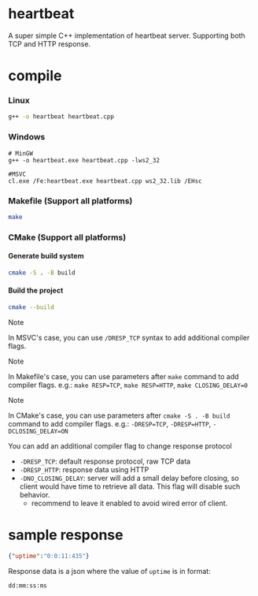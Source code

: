 # heartbeat

A super simple C++ implementation of heartbeat server. Supporting both TCP and HTTP response.

# compile

### Linux
```sh
g++ -o heartbeat heartbeat.cpp
```

### Windows
```pwsh
# MinGW
g++ -o heartbeat.exe heartbeat.cpp -lws2_32

#MSVC
cl.exe /Fe:heartbeat.exe heartbeat.cpp ws2_32.lib /EHsc
```

### Makefile (Support all platforms)
```sh
make
```

### CMake (Support all platforms)

#### Generate build system
```sh
cmake -S . -B build
```

#### Build the project
```sh
cmake --build
```

> [!NOTE]
> In MSVC's case, you can use `/DRESP_TCP` syntax to add additional compiler flags.

> [!NOTE]
> In Makefile's case, you can use parameters after `make` command to add compiler flags.
> e.g.: `make RESP=TCP`, `make RESP=HTTP`, `make CLOSING_DELAY=0`

> [!NOTE]
> In CMake's case, you can use parameters after `cmake -S . -B build` command to add compiler flags.
> e.g.: `-DRESP=TCP`, `-DRESP=HTTP`, `-DCLOSING_DELAY=ON`

You can add an additional compiler flag to change response protocol
* `-DRESP_TCP`: default response protocol, raw TCP data
* `-DRESP_HTTP`: response data using HTTP
* `-DNO_CLOSING_DELAY`: server will add a small delay before closing, so client would have time to retrieve all data. This flag will disable such behavior.
    * recommend to leave it enabled to avoid wired error of client.

# sample response

```json
{"uptime":"0:0:11:435"}
```

Response data is a json where the value of `uptime` is in format:

```
dd:mm:ss:ms
```
